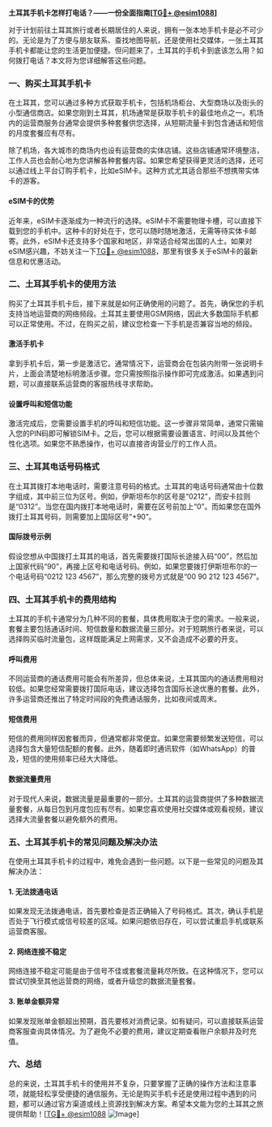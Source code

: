 **土耳其手机卡怎样打电话？——一份全面指南[[TG💪+ @esim1088](https://t.me/s/esim1088)]**

对于计划前往土耳其旅行或者长期居住的人来说，拥有一张本地手机卡是必不可少的。无论是为了方便与朋友联系、查找地图导航，还是使用社交媒体，一张土耳其手机卡都能让您的生活更加便捷。但问题来了，土耳其的手机卡到底该怎么用？如何拨打电话？本文将为您详细解答这些问题。

### 一、购买土耳其手机卡

在土耳其，您可以通过多种方式获取手机卡，包括机场柜台、大型商场以及街头的小型通信商店。如果您刚到土耳其，机场通常是获取手机卡的最佳地点之一。机场内的运营商服务台通常会提供多种套餐供您选择，从短期流量卡到包含通话和短信的月度套餐应有尽有。

除了机场，各大城市的商场内也设有运营商的实体店铺。这些店铺通常环境整洁，工作人员也会耐心地为您讲解各种套餐内容。如果您希望获得更灵活的选择，还可以通过线上平台订购手机卡，比如eSIM卡。这种方式尤其适合那些不想携带实体卡的游客。

#### eSIM卡的优势

近年来，eSIM卡逐渐成为一种流行的选择。eSIM卡不需要物理卡槽，可以直接下载到您的手机中。这种卡的好处在于，您可以随时随地激活，无需等待实体卡邮寄。此外，eSIM卡还支持多个国家和地区，非常适合经常出国的人士。如果对eSIM感兴趣，不妨关注一下[TG💪+ @esim1088](https://t.me/s/esim1088)，那里有很多关于eSIM卡的最新信息和优惠活动。

### 二、土耳其手机卡的使用方法

购买了土耳其手机卡后，接下来就是如何正确使用的问题了。首先，确保您的手机支持当地运营商的网络频段。土耳其主要使用GSM网络，因此大多数国际手机都可以正常使用。不过，在购买之前，建议您检查一下手机是否兼容当地的频段。

#### 激活手机卡

拿到手机卡后，第一步是激活它。通常情况下，运营商会在包装内附带一张说明卡片，上面会清楚地标明激活步骤。您只需按照指示操作即可完成激活。如果遇到问题，可以直接联系运营商的客服热线寻求帮助。

#### 设置呼叫和短信功能

激活完成后，您需要设置手机的呼叫和短信功能。这一步骤非常简单，通常只需输入您的PIN码即可解锁SIM卡。之后，您可以根据需要设置语言、时间以及其他个性化选项。如果您不熟悉操作，也可以直接咨询营业厅的工作人员。

### 三、土耳其电话号码格式

在土耳其拨打本地电话时，需要注意号码的格式。土耳其的电话号码通常由十位数字组成，其中前三位为区号。例如，伊斯坦布尔的区号是“0212”，而安卡拉则是“0312”。当您在国内拨打本地电话时，需要在区号前加上“0”。而如果您在国外拨打土耳其号码，则需要加上国际区号“+90”。

#### 国际拨号示例

假设您想从中国拨打土耳其的电话，首先需要拨打国际长途接入码“00”，然后加上国家代码“90”，再接上区号和电话号码。例如，如果您要拨打伊斯坦布尔的一个电话号码“0212 123 4567”，那么完整的拨号方式就是“00 90 212 123 4567”。

### 四、土耳其手机卡的费用结构

土耳其的手机卡通常分为几种不同的套餐，具体费用取决于您的需求。一般来说，套餐主要包括通话时间、短信数量和数据流量三部分。对于短期旅行者来说，可以选择购买临时流量包，这样既能满足上网需求，又不会造成不必要的开支。

#### 呼叫费用

不同运营商的通话费用可能会有所差异，但总体来说，土耳其国内的通话费用相对较低。如果您经常需要拨打国际电话，建议选择包含国际长途优惠的套餐。此外，许多运营商还推出了特定时间段的免费通话服务，比如夜间或周末。

#### 短信费用

短信的费用同样因套餐而异，但通常都非常便宜。如果您需要频繁发送短信，可以选择包含大量短信配额的套餐。此外，随着即时通讯软件（如WhatsApp）的普及，短信的使用频率已经大大降低。

#### 数据流量费用

对于现代人来说，数据流量是最重要的一部分。土耳其的运营商提供了多种数据流量套餐，从每日包到月度包应有尽有。如果您喜欢使用社交媒体或观看视频，建议选择大流量套餐以避免额外的费用。

### 五、土耳其手机卡的常见问题及解决办法

在使用土耳其手机卡的过程中，难免会遇到一些问题。以下是一些常见的问题及其解决办法：

#### 1. 无法拨通电话

如果发现无法拨通电话，首先要检查是否正确输入了号码格式。其次，确认手机是否处于飞行模式或信号较差的区域。如果问题依旧存在，可以尝试重启手机或联系运营商客服。

#### 2. 网络连接不稳定

网络连接不稳定可能是由于信号不佳或套餐流量耗尽所致。在这种情况下，您可以尝试切换至其他运营商的网络，或者升级您的数据流量套餐。

#### 3. 账单金额异常

如果发现账单金额超出预期，首先要核对消费记录。如有疑问，可以直接联系运营商客服查询具体情况。为了避免不必要的费用，建议定期查看账户余额并及时充值。

### 六、总结

总的来说，土耳其手机卡的使用并不复杂，只要掌握了正确的操作方法和注意事项，就能轻松享受便捷的通信服务。无论是购买手机卡还是使用过程中遇到的问题，都可以通过官方渠道或线上资源找到解决方案。希望本文能为您的土耳其之旅提供帮助！[[TG💪+ @esim1088](https://t.me/s/esim1088) ![Image](https://i.postimg.cc/4NQfJmqS/Snipaste-2025-05-13-00-14-12.png)]